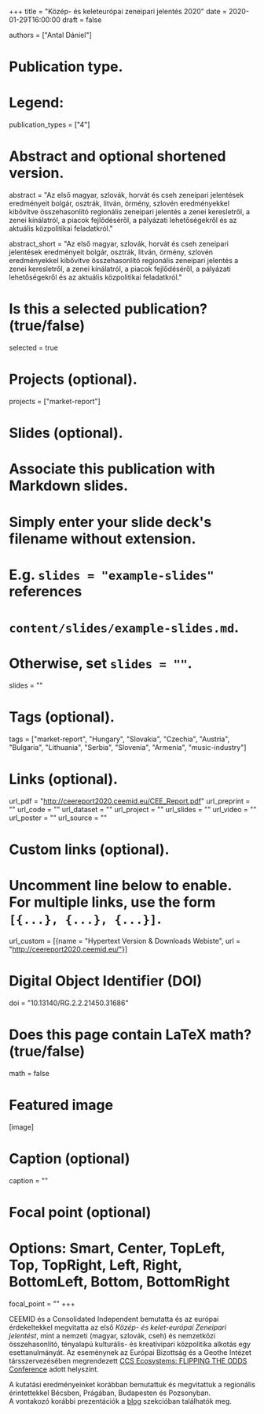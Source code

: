 +++
title = "Közép- és keleteurópai zeneipari jelentés 2020"
date = 2020-01-29T16:00:00
draft = false

authors = ["Antal Dániel"]

# Publication type.
# Legend:

publication_types = ["4"]

# Abstract and optional shortened version.
abstract = "Az első magyar, szlovák, horvát és cseh zeneipari jelentések eredményeit bolgár, osztrák, litván, örmény, szlovén eredményekkel kibővítve összehasonlító regionális zeneipari jelentés a zenei keresletről, a zenei kínálatról, a piacok fejlődéséről, a pályázati lehetőségekről és az aktuális közpolitikai feladatkról."

abstract_short = "Az első magyar, szlovák, horvát és cseh zeneipari jelentések eredményeit bolgár, osztrák, litván, örmény, szlovén eredményekkel kibővítve összehasonlító regionális zeneipari jelentés a zenei keresletről, a zenei kínálatról, a piacok fejlődéséről, a pályázati lehetőségekről és az aktuális közpolitikai feladatkról."

# Is this a selected publication? (true/false)
selected = true

# Projects (optional).
projects = ["market-report"]

# Slides (optional).
#   Associate this publication with Markdown slides.
#   Simply enter your slide deck's filename without extension.
#   E.g. `slides = "example-slides"` references 
#   `content/slides/example-slides.md`.
#   Otherwise, set `slides = ""`.
slides = ""

# Tags (optional).
tags = ["market-report", "Hungary", "Slovakia", "Czechia", "Austria", "Bulgaria", "Lithuania", "Serbia", "Slovenia", "Armenia", "music-industry"]

# Links (optional).
url_pdf = "http://ceereport2020.ceemid.eu/CEE_Report.pdf"
url_preprint = ""
url_code = ""
url_dataset = ""
url_project = ""
url_slides = ""
url_video = ""
url_poster = ""
url_source = ""

# Custom links (optional).
#   Uncomment line below to enable. For multiple links, use the form `[{...}, {...}, {...}]`.
url_custom = [{name = "Hypertext Version & Downloads Webiste", url = "http://ceereport2020.ceemid.eu/"}]

# Digital Object Identifier (DOI)
doi = "10.13140/RG.2.2.21450.31686"

# Does this page contain LaTeX math? (true/false)
math = false

# Featured image
[image]
  # Caption (optional)
  caption = ""

  # Focal point (optional)
  # Options: Smart, Center, TopLeft, Top, TopRight, Left, Right, BottomLeft, Bottom, BottomRight
  focal_point = ""
+++

CEEMID és a  Consolidated Independent bemutatta és az európai érdekeltekkel megvitatta az első _Közép- és kelet-európai Zeneipari jelentést_, mint a nemzeti (magyar, szlovák, cseh) és nemzetközi összehasonlító, tényalapú kulturális- és kreatívipari közpolitika alkotás egy esettanulmányát. Az eseménynek az Európai Bizottság és a Geothe Intézet társszervezésében megrendezett [CCS Ecosystems: FLIPPING THE ODDS Conference](http://creativeflip.creativehubs.net/2019/12/03/flipping-the-odds/) adott helyszínt.

A kutatási eredményeinket korábban bemutattuk és megvitattuk a regionális érintettekkel Bécsben, Prágában, Budapesten és Pozsonyban.  
A vontakozó korábbi prezentációk a [blog](#posts) szekcióban találhatók meg. 
